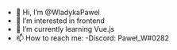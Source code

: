 - 👋 Hi, I’m @WladykaPawel
- 👀 I’m interested in frontend
- 🌱 I’m currently learning Vue.js
- 📫 How to reach me:
       -Discord: Paweł_W#0282 

<!---
WladykaPawel/WladykaPawel is a ✨ special ✨ repository because its `README.md` (this file) appears on your GitHub profile.
You can click the Preview link to take a look at your changes.
--->
